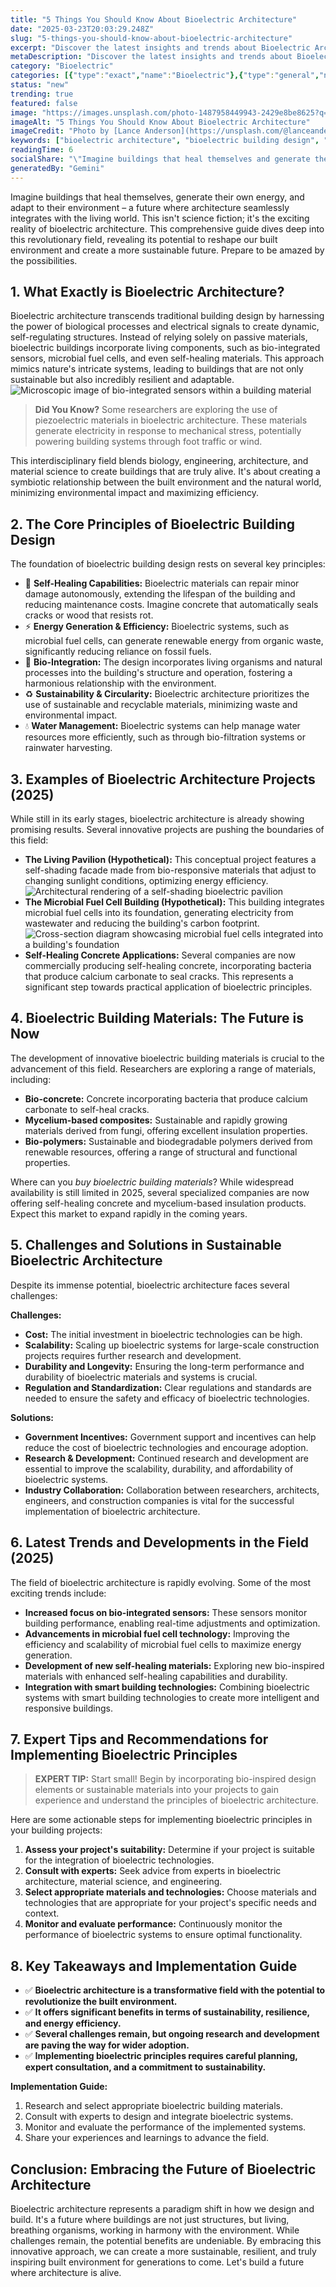 ```yaml
---
title: "5 Things You Should Know About Bioelectric Architecture"
date: "2025-03-23T20:03:29.248Z"
slug: "5-things-you-should-know-about-bioelectric-architecture"
excerpt: "Discover the latest insights and trends about Bioelectric Architecture. This comprehensive guide covers everything you need to know about Bioelectric Architecture in 2025."
metaDescription: "Discover the latest insights and trends about Bioelectric Architecture. This comprehensive guide covers everything you need to know about Bioelectric Archi..."
category: "Bioelectric"
categories: [{"type":"exact","name":"Bioelectric"},{"type":"general","name":"Sustainable Design"},{"type":"medium","name":"Green Building"},{"type":"specific","name":"Energy Harvesting"},{"type":"niche","name":"Microbial Fuel Cells"}]
status: "new"
trending: true
featured: false
image: "https://images.unsplash.com/photo-1487958449943-2429e8be8625?q=85&w=1200&fit=max&fm=webp&auto=compress"
imageAlt: "5 Things You Should Know About Bioelectric Architecture"
imageCredit: "Photo by [Lance Anderson](https://unsplash.com/@lanceanderson) on Unsplash"
keywords: ["bioelectric architecture", "bioelectric building design", "living architecture", "self-healing buildings", "bio-integrated architecture", "sustainable bioelectric architecture", "bioelectric building materials", "buy bioelectric building materials", "bioelectric architecture projects", "future of bioelectric architecture"]
readingTime: 6
socialShare: "\"Imagine buildings that heal themselves and generate their own energy – bioelectric architecture isn't science fiction, it's the future of sustainable design.\""
generatedBy: "Gemini"
---
```




Imagine buildings that heal themselves, generate their own energy, and adapt to their environment – a future where architecture seamlessly integrates with the living world.  This isn't science fiction; it's the exciting reality of bioelectric architecture. This comprehensive guide dives deep into this revolutionary field, revealing its potential to reshape our built environment and create a more sustainable future.  Prepare to be amazed by the possibilities.

## 1. What Exactly is Bioelectric Architecture?

Bioelectric architecture transcends traditional building design by harnessing the power of biological processes and electrical signals to create dynamic, self-regulating structures.  Instead of relying solely on passive materials, bioelectric buildings incorporate living components, such as bio-integrated sensors, microbial fuel cells, and even self-healing materials. This approach mimics nature's intricate systems, leading to buildings that are not only sustainable but also incredibly resilient and adaptable. ![Microscopic image of bio-integrated sensors within a building material](https://images.unsplash.com/photo-1527576539890-dfa815648363?q=85&w=1200&fit=max&fm=webp&auto=compress)

> **Did You Know?** Some researchers are exploring the use of piezoelectric materials in bioelectric architecture. These materials generate electricity in response to mechanical stress, potentially powering building systems through foot traffic or wind.

This interdisciplinary field blends biology, engineering, architecture, and material science to create buildings that are truly alive.  It's about creating a symbiotic relationship between the built environment and the natural world, minimizing environmental impact and maximizing efficiency.

## 2. The Core Principles of Bioelectric Building Design

The foundation of bioelectric building design rests on several key principles:

* 🔑 **Self-Healing Capabilities:**  Bioelectric materials can repair minor damage autonomously, extending the lifespan of the building and reducing maintenance costs. Imagine concrete that automatically seals cracks or wood that resists rot.
* ⚡ **Energy Generation & Efficiency:** Bioelectric systems, such as microbial fuel cells, can generate renewable energy from organic waste, significantly reducing reliance on fossil fuels.
* 🌱 **Bio-Integration:**  The design incorporates living organisms and natural processes into the building's structure and operation, fostering a harmonious relationship with the environment.
* ♻️ **Sustainability & Circularity:** Bioelectric architecture prioritizes the use of sustainable and recyclable materials, minimizing waste and environmental impact.
* 💧 **Water Management:**  Bioelectric systems can help manage water resources more efficiently, such as through bio-filtration systems or rainwater harvesting.

## 3.  Examples of Bioelectric Architecture Projects (2025)

While still in its early stages, bioelectric architecture is already showing promising results.  Several innovative projects are pushing the boundaries of this field:

* **The Living Pavilion (Hypothetical):** This conceptual project features a self-shading facade made from bio-responsive materials that adjust to changing sunlight conditions, optimizing energy efficiency. ![Architectural rendering of a self-shading bioelectric pavilion](https://images.unsplash.com/photo-1488972685288-c3fd157d7c7a?q=85&w=1200&fit=max&fm=webp&auto=compress)
* **The Microbial Fuel Cell Building (Hypothetical):**  This building integrates microbial fuel cells into its foundation, generating electricity from wastewater and reducing the building's carbon footprint.  ![Cross-section diagram showcasing microbial fuel cells integrated into a building's foundation](https://images.unsplash.com/photo-1487958449943-2429e8be8625?q=85&w=1200&fit=max&fm=webp&auto=compress)
* **Self-Healing Concrete Applications:**  Several companies are now commercially producing self-healing concrete, incorporating bacteria that produce calcium carbonate to seal cracks. This represents a significant step towards practical application of bioelectric principles.

## 4.  Bioelectric Building Materials: The Future is Now

The development of innovative bioelectric building materials is crucial to the advancement of this field.  Researchers are exploring a range of materials, including:

* **Bio-concrete:**  Concrete incorporating bacteria that produce calcium carbonate to self-heal cracks.
* **Mycelium-based composites:**  Sustainable and rapidly growing materials derived from fungi, offering excellent insulation properties.
* **Bio-polymers:**  Sustainable and biodegradable polymers derived from renewable resources, offering a range of structural and functional properties.

Where can you *buy bioelectric building materials*?  While widespread availability is still limited in 2025, several specialized companies are now offering self-healing concrete and mycelium-based insulation products. Expect this market to expand rapidly in the coming years.

## 5. Challenges and Solutions in Sustainable Bioelectric Architecture

Despite its immense potential, bioelectric architecture faces several challenges:

**Challenges:**

* **Cost:**  The initial investment in bioelectric technologies can be high.
* **Scalability:**  Scaling up bioelectric systems for large-scale construction projects requires further research and development.
* **Durability and Longevity:**  Ensuring the long-term performance and durability of bioelectric materials and systems is crucial.
* **Regulation and Standardization:**  Clear regulations and standards are needed to ensure the safety and efficacy of bioelectric technologies.

**Solutions:**

* **Government Incentives:**  Government support and incentives can help reduce the cost of bioelectric technologies and encourage adoption.
* **Research & Development:**  Continued research and development are essential to improve the scalability, durability, and affordability of bioelectric systems.
* **Industry Collaboration:**  Collaboration between researchers, architects, engineers, and construction companies is vital for the successful implementation of bioelectric architecture.

## 6.  Latest Trends and Developments in the Field (2025)

The field of bioelectric architecture is rapidly evolving. Some of the most exciting trends include:

* **Increased focus on bio-integrated sensors:**  These sensors monitor building performance, enabling real-time adjustments and optimization.
* **Advancements in microbial fuel cell technology:**  Improving the efficiency and scalability of microbial fuel cells to maximize energy generation.
* **Development of new self-healing materials:**  Exploring new bio-inspired materials with enhanced self-healing capabilities and durability.
* **Integration with smart building technologies:**  Combining bioelectric systems with smart building technologies to create more intelligent and responsive buildings.

## 7. Expert Tips and Recommendations for Implementing Bioelectric Principles

> **EXPERT TIP:** Start small! Begin by incorporating bio-inspired design elements or sustainable materials into your projects to gain experience and understand the principles of bioelectric architecture.

Here are some actionable steps for implementing bioelectric principles in your building projects:

1. **Assess your project's suitability:**  Determine if your project is suitable for the integration of bioelectric technologies.
2. **Consult with experts:**  Seek advice from experts in bioelectric architecture, material science, and engineering.
3. **Select appropriate materials and technologies:**  Choose materials and technologies that are appropriate for your project's specific needs and context.
4. **Monitor and evaluate performance:**  Continuously monitor the performance of bioelectric systems to ensure optimal functionality.

## 8. Key Takeaways and Implementation Guide

* ✅ **Bioelectric architecture is a transformative field with the potential to revolutionize the built environment.**
* ✅ **It offers significant benefits in terms of sustainability, resilience, and energy efficiency.**
* ✅ **Several challenges remain, but ongoing research and development are paving the way for wider adoption.**
* ✅ **Implementing bioelectric principles requires careful planning, expert consultation, and a commitment to sustainability.**

**Implementation Guide:**

1.  Research and select appropriate bioelectric building materials.
2.  Consult with experts to design and integrate bioelectric systems.
3.  Monitor and evaluate the performance of the implemented systems.
4.  Share your experiences and learnings to advance the field.

## Conclusion: Embracing the Future of Bioelectric Architecture

Bioelectric architecture represents a paradigm shift in how we design and build.  It's a future where buildings are not just structures, but living, breathing organisms, working in harmony with the environment.  While challenges remain, the potential benefits are undeniable. By embracing this innovative approach, we can create a more sustainable, resilient, and truly inspiring built environment for generations to come.  Let's build a future where architecture is alive.

